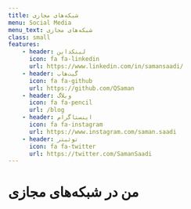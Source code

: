 ```yaml
---
title: شبکه‌های مجازی
menu: Social Media
menu_text: شبکه‌های مجازی
class: small
features:
    - header: لینکداین
      icon: fa fa-linkedin
      url: https://www.linkedin.com/in/samansaadi/
    - header: گیت‌هاب
      icon: fa fa-github
      url: https://github.com/QSaman
    - header: وبلاگ
      icon: fa fa-pencil
      url: /blog
    - header: اینستاگرام
      icon: fa fa-instagram
      url: https://www.instagram.com/saman.saadi
    - header: توئیتر
      icon: fa fa-twitter
      url: https://twitter.com/SamanSaadi
---
```


# من در شبکه‌های مجازی
